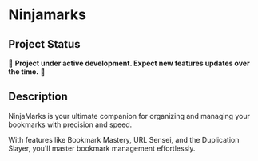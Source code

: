 # Ninjamarks

## Project Status

🚧 **Project under active development. Expect new features updates over the time.** 🚧

## Description

NinjaMarks is your ultimate companion for organizing and managing your bookmarks with precision and speed.

With features like Bookmark Mastery, URL Sensei, and the Duplication Slayer, you'll master bookmark management effortlessly.
